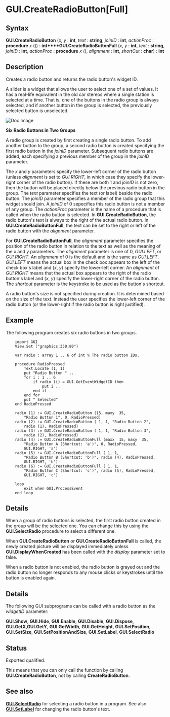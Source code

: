 
# GUI.CreateRadioButton[Full]

## Syntax
**GUI.CreateRadioButton** (_x_, _y_ : **int**, _text_ : **string**,    _joinID_ : **int**, _actionProc_ : **procedure** _x_ ()) : **int****GUI.CreateRadioButtonFull** (_x_, _y_ : **int**, _text_ : **string**,    _joinID_ : **int**, _actionProc_ : **procedure** _x_ (), _alignment_ : **int**, _shortCut_ : **char**) : **int**

## Description
Creates a radio button and returns the radio button's widget ID. 

A slider is a widget that allows the user to select one of a set of values. It has a real-life equivalent in the old car stereos where a single station is selected at a time. That is, one of the buttons in the radio group is always selected, and if another button in the group is selected, the previously selected button is unselected. 



![Doc Image](gui_createradiobutton_full01.gif)

**Six Radio Buttons in Two Groups**

A radio group is created by first creating a single radio button. To add another button to the group, a second radio button is created specifying the first radio button in the _joinID_ parameter. Subsequent radio buttons are added, each specifying a previous member of the group in the _joinID_ parameter. 

The _x_ and _y_ parameters specify the lower-left corner of the radio button (unless _alignment_ is set to _GUI.RIGHT_, in which case they specify the lower-right corner of the radio button). If these are both 1 and _joinID_ is not zero, then the button will be placed directly below the previous radio button in the group. The _text_ parameter specifies the text (or label) beside the radio button. The _joinID_ parameter specifies a member of the radio group that this widget should join. A _joinID_ of 0 sepecifies this radio button is not a member of any group. The _actionProc_ parameter is the name of a procedure that is called when the radio button is selected. In **GUI.CreateRadioButton**, the radio button's text is always to the right of the actual radio button. In **GUI.CreateRadioButtonFull**, the text can be set to the right or left of the radio button with the _alignment_ parameter.

For **GUI.CreateRadioButtonFull**, the _alignment_ parameter specifies the position of the radio button in relation to the text as well as the meaning of the _x_ and _y_ parameters. The _alignment_ parameter is one of 0, _GUI.LEFT_, or _GUI.RIGHT_. An _alignment_ of 0 is the default and is the same as _GUI.LEFT_. _GUI.LEFT_ means the actual box in the check box appears to the left of the check box's label and (_x_, _y_) specify the lower-left corner. An _alignment_ of _GUI.RIGHT_ means that the actual box appears to the right of the radio button's label and (_x_, _y_) specify the lower-right corner of the radio button. The _shortcut_ parameter is the keystroke to be used as the button's shortcut. 

A radio button's size is not specified during creation. It is determined based on the size of the text. Instead the user specifies the lower-left corner of the radio button (or the lower-right if the radio button is right justified).


## Example
The following program creates six radio buttons in two groups.

        import GUI
        View.Set ("graphics:350;80") 
        
        var radio : array 1 .. 6 of int % The radio button IDs.
        
        procedure RadioPressed
            Text.Locate (1, 1)
            put "Radio Button " ..
            for i : 1 .. 6
                if radio (i) = GUI.GetEventWidgetID then
                    put i ..
                end if
            end for
            put " Selected"
        end RadioPressed
        
        radio (1) := GUI.CreateRadioButton (15, maxy  35, 
            "Radio Button 1", 0, RadioPressed)
        radio (2) := GUI.CreateRadioButton ( 1, 1, "Radio Button 2", 
            radio (1), RadioPressed)
        radio (3) := GUI.CreateRadioButton ( 1, 1, "Radio Button 3",
            radio (2), RadioPressed)
        radio (4) := GUI.CreateRadioButtonFull (maxx  15, maxy  35,
            "Radio Button A (Shortcut: 'a')", 0, RadioPressed, 
            GUI.RIGHT, 'a')
        radio (5) := GUI.CreateRadioButtonFull ( 1, 1,
            "Radio Button B (Shortcut: 'b')", radio (4), RadioPressed,
            GUI.RIGHT, 'b')
        radio (6) := GUI.CreateRadioButtonFull ( 1, 1,
            "Radio Button C (Shortcut: 'c')", radio (5), RadioPressed,
            GUI.RIGHT, 'c')
        
        loop
            exit when GUI.ProcessEvent
        end loop
## Details
When a group of radio buttons is selected, the first radio button created in the group will be the selected one. You can change this by using the **GUI.SelectRadio** procedure to select a different one.

When **GUI.CreateRadioButton** or **GUI.CreateRadioButtonFull** is called, the newly created picture will be displayed immediately unless **GUI.DisplayWhenCreated** has been called with the _display_ parameter set to false. 

When a radio button is not enabled, the radio button is grayed out and the radio button no longer responds to any mouse clicks or keystrokes until the button is enabled again.


## Details
The following GUI subprograms can be called with a radio button as the _widgetID_ parameter:


**GUI.Show**, **GUI.Hide**, **GUI.Enable**, **GUI.Disable**, **GUI.Dispose**, **GUI.GetX**,**GUI.GetY**, **GUI.GetWidth**, **GUI.GetHeight**, **GUI.SetPosition**, **GUI.SetSize**, **GUI.SetPositionAndSize**, **GUI.SetLabel**, **GUI.SelectRadio**  



## Status
Exported qualified.

This means that you can only call the function by calling **GUI.CreateRadioButton**, not by calling **CreateRadioButton**.


## See also
**[GUI.SelectRadio](gui_selectradio.html)** for selecting a radio button in a program. See also **[GUI.SetLabel](gui_setlabel.html)** for changing the radio button's text.

